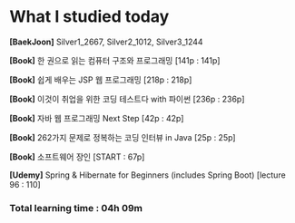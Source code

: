 <h1>What I studied today</h1>

<strong>[BaekJoon]</strong> Silver1_2667, Silver2_1012, Silver3_1244

<strong>[Book]</strong> 한 권으로 읽는 컴퓨터 구조와 프로그래밍 [141p : 141p]

<strong>[Book]</strong> 쉽게 배우는 JSP 웹 프로그래밍 [218p : 218p]

<strong>[Book]</strong> 이것이 취업을 위한 코딩 테스트다 with 파이썬 [236p : 236p]

<strong>[Book]</strong> 자바 웹 프로그래밍 Next Step [42p : 42p]

<strong>[Book]</strong> 262가지 문제로 정복하는 코딩 인터뷰 in Java [25p : 25p]

<strong>[Book]</strong> 소프트웨어 장인 [START : 67p]

<strong>[Udemy]</strong> Spring & Hibernate for Beginners (includes Spring Boot) [lecture 96 : 110]

<h3>Total learning time : 04h 09m</h3>